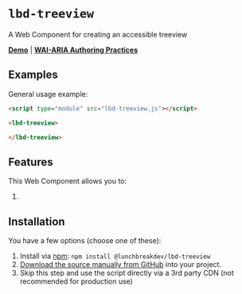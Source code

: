 # `lbd-treeview`

A Web Component for creating an accessible treeview

**[Demo](https://lunchbreakdev.github.io/lbd-components/components/treeview)** | **[WAI-ARIA Authoring Practices](https://www.w3.org/WAI/ARIA/apg/patterns/treeview/)**

## Examples

General usage example:

```html
<script type="module" src="lbd-treeview.js"></script>

<lbd-treeview>

</lbd-treeview>
```

## Features

This Web Component allows you to:

1.

## Installation

You have a few options (choose one of these):

1. Install via [npm](https://www.npmjs.com/package/@lunchbreakdev/lbd-treeview): `npm install @lunchbreakdev/lbd-treeview`
2. [Download the source manually from GitHub](https://github.com/lunchbreakdev/lbd-components/releases) into your project.
3. Skip this step and use the script directly via a 3rd party CDN (not recommended for production use)
